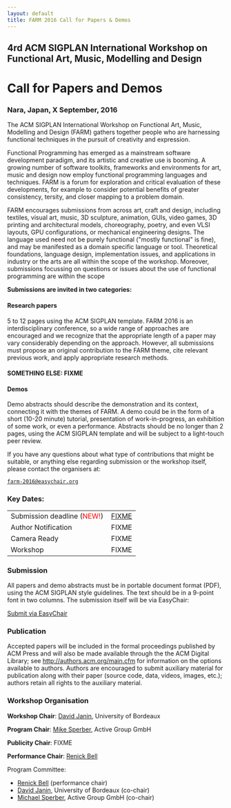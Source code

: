 ```yaml
---
layout: default
title: FARM 2016 Call for Papers & Demos
--- 
```


## 4rd ACM SIGPLAN International Workshop on Functional Art, Music, Modelling and Design

# Call for Papers and Demos

### Nara, Japan, X September, 2016

The ACM SIGPLAN International Workshop on Functional Art, Music,
Modelling and Design (FARM) gathers together people who are harnessing
functional techniques in the pursuit of creativity and expression.

Functional Programming has emerged as a mainstream software development
paradigm, and its artistic and creative use is booming. A growing number
of software toolkits, frameworks and environments for art, music and
design now employ functional programming languages and techniques. FARM
is a forum for exploration and critical evaluation of these
developments, for example to consider potential benefits of greater
consistency, tersity, and closer mapping to a problem domain.

FARM encourages submissions from across art, craft and design, including
textiles, visual art, music, 3D sculpture, animation, GUIs, video games,
3D printing and architectural models, choreography, poetry, and even
VLSI layouts, GPU configurations, or mechanical engineering designs. The
language used need not be purely functional ("mostly functional" is
fine), and may be manifested as a domain specific language or
tool.  Theoretical foundations, language design, implementation issues,
and applications in industry or the arts are all within the scope of the
workshop.  Moreover, submissions focussing on questions or issues
about the use of functional programming are within the scope

**Submissions are invited in two categories:**

#### Research papers 

5 to 12 pages using the ACM SIGPLAN template. FARM 2016 is an
interdisciplinary conference, so a wide range of approaches are
encouraged and we recognize that the appropriate length of a paper may
vary considerably depending on the approach. However, all submissions
must propose an original contribution to the FARM theme, cite relevant
previous work, and apply appropriate research methods.

#### SOMETHING ELSE: FIXME

#### Demos

Demo abstracts should describe the demonstration and its context,
connecting it with the themes of FARM. A demo could be in the form of a
short (10-20 minute) tutorial, presentation of work-in-progress, an
exhibition of some work, or even a performance. Abstracts should be no
longer than 2 pages, using the ACM SIGPLAN template and will be subject
to a light-touch peer review.

If you have any questions about what type of contributions that might be
suitable, or anything else regarding submission or the workshop itself,
please contact the organisers at:

[`farm-2016@easychair.org`](mailto:farm-2016@easychair.org)

### Key Dates:


<table>
<tr>
<td style="padding-right:10px">Submission deadline (<span style="color:red">NEW!</span>)</td><td><a href="http://www.timeanddate.com/worldclock/fixedtime.html?msg=FARM+2016+paper+abstracts+due&amp;iso=20160527T2355&amp;p1=1033">FIXME</a></td>
</tr>

<tr>
<td style="padding-right:10px">Author Notification</td>
<td>FIXME</td>
</tr>

<tr>
<td style="padding-right:10px">Camera Ready</td>
<td>FIXME</td>
</tr>

<tr>
<td style="padding-right:10px">Workshop</td>
<td>FIXME</td>
</tr>

</table>

### Submission

All papers and demo abstracts must be in portable document
format (PDF), using the ACM SIGPLAN style guidelines. The
text should be in a 9-point font in two columns. The
submission itself will be via EasyChair:

<a class="btn btn-lg btn-success" href="https://easychair.org/conferences/?conf=farm2016" role="button">Submit via EasyChair</a>


### Publication

Accepted papers will be included in the formal proceedings published by
ACM Press and will also be made available through the the ACM Digital
Library; see http://authors.acm.org/main.cfm for information on the
options available to authors. Authors are encouraged to submit auxiliary
material for publication along with their paper (source code, data,
videos, images, etc.); authors retain all rights to the auxiliary
material.

### Workshop Organisation

**Workshop Chair**: [David Janin](http://www.labri.fr/perso/janin/), University of Bordeaux

**Program Chair**: [Mike Sperber](http://deinprogramm.de/sperber/),
  Active Group GmbH

**Publicity Chair**: FIXME

**Performance Chair**: [Renick Bell](http://www.renickbell.net/)

Program Committee:

* [Renick Bell](http://www.renickbell.net/) (performance chair)
* [David Janin](http://www.labri.fr/perso/janin/), University of
  Bordeaux (co-chair)
* [Michael Sperber](http://www.deinprogramm.de/sperber/), Active Group
GmbH (co-chair)


